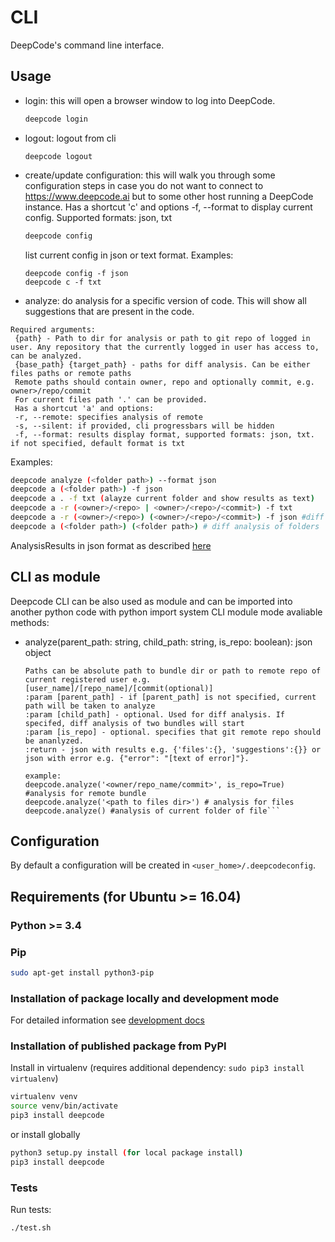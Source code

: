 # CLI

DeepCode's command line interface.

## Usage

- login: this will open a browser window to log into DeepCode.
  ```bash
  deepcode login
  ```
- logout: logout from cli
  ```
  deepcode logout
  ```
- create/update configuration: this will walk you through some configuration steps in case you do not want to connect to
  https://www.deepcode.ai but to some other host running a DeepCode instance.
  Has a shortcut 'c' and options -f, --format to display current config. Supported formats: json, txt
  ```bash
  deepcode config
  ```
  list current config in json or text format. Examples:
  ```
  deepcode config -f json
  deepcode c -f txt
  ```
- analyze: do analysis for a specific version of code. This will show all suggestions that are present in the code.

```
Required arguments:
 {path} - Path to dir for analysis or path to git repo of logged in user. Any repository that the currently logged in user has access to, can be analyzed.
 {base_path} {target_path} - paths for diff analysis. Can be either files paths or remote paths
 Remote paths should contain owner, repo and optionally commit, e.g. owner>/repo/commit
 For current files path '.' can be provided.
 Has a shortcut 'a' and options:
 -r, --remote: specifies analysis of remote
 -s, --silent: if provided, cli progressbars will be hidden
 -f, --format: results display format, supported formats: json, txt. if not specified, default format is txt
```

Examples:

```bash
deepcode analyze (<folder path>) --format json
deepcode a (<folder path>) -f json
deepcode a . -f txt (alayze current folder and show results as text)
deepcode a -r (<owner>/<repo> | <owner>/<repo>/<commit>) -f txt
deepcode a -r (<owner>/<repo>) (<owner>/<repo>/<commit>) -f json #diff analysis of remote bundles
deepcode a (<folder path>) (<folder path>) # diff analysis of folders

```

AnalysisResults in json format as described [here](https://www.deepcode.ai/docs/REST%20APIs%2FBundles)

## CLI as module

Deepcode CLI can be also used as module and can be imported into another python code with python import system
CLI module mode avaliable methods:

- analyze(parent_path: string, child_path: string, is_repo: boolean): json object

  ````
  Paths can be absolute path to bundle dir or path to remote repo of current registered user e.g.[user_name]/[repo_name]/[commit(optional)]
  :param [parent_path] - if [parent_path] is not specified, current path will be taken to analyze
  :param [child_path] - optional. Used for diff analysis. If specifed, diff analysis of two bundles will start
  :param [is_repo] - optional. specifies that git remote repo should be ananlyzed.
  :return - json with results e.g. {'files':{}, 'suggestions':{}} or json with error e.g. {"error": "[text of error]"}.

  example:
  deepcode.analyze('<owner/repo_name/commit>', is_repo=True) #analysis for remote bundle
  deepcode.analyze('<path to files dir>') # analysis for files
  deepcode.analyze() #analysis of current folder of file```
  ````

## Configuration

By default a configuration will be created in `<user_home>/.deepcodeconfig`.

## Requirements (for Ubuntu >= 16.04)

### Python >= 3.4

### Pip

```bash
sudo apt-get install python3-pip
```

### Installation of package locally and development mode

For detailed information see [development docs](Development.md)

### Installation of published package from PyPI

Install in virtualenv (requires additional dependency: `sudo pip3 install virtualenv`)

```bash
virtualenv venv
source venv/bin/activate
pip3 install deepcode
```

or install globally

```bash
python3 setup.py install (for local package install)
pip3 install deepcode
```

### Tests

Run tests:

```bash
./test.sh
```
